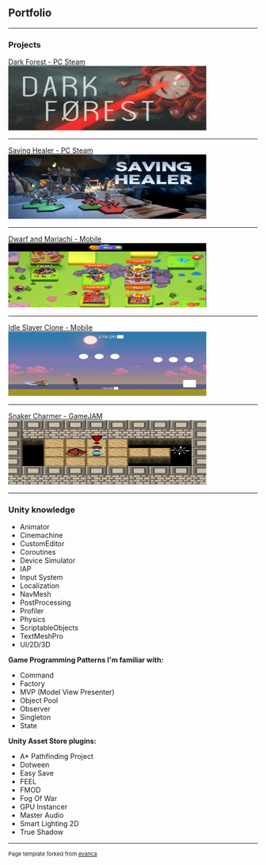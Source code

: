 ## Portfolio

---

### Projects

[Dark Forest - PC Steam](/darkForest)
<img src="images/dark_forest616.png?raw=true" width="400" height="130"/>

---
[Saving Healer - PC Steam](/savingHealer)
<img src="images/savingHealer_616.png?raw=true" width="400" height="130"/>

---
[Dwarf and Mariachi - Mobile](/dwarf)
<img src="images/dwarfMaraichi.png?raw=true" width="400" height="130"/>

---
[Idle Slayer Clone - Mobile](/idleSlayer)
<img src="images/idleSlayerCloneSS01.png?raw=true" width="400" height="130"/>

---
[Snaker Charmer - GameJAM](/snakeCharmer)
<img src="images/snakeCharmer.png?raw=true" width="400" height="130"/>

---

### Unity knowledge

- Animator
- Cinemachine
- CustomEditor
- Coroutines
- Device Simulator
- IAP
- Input System 
- Localization 
- NavMesh
- PostProcessing
- Profiler
- Physics
- ScriptableObjects
- TextMeshPro
- UI/2D/3D

**Game Programming Patterns I'm familiar with:**

- Command
- Factory
- MVP (Model View Presenter)
- Object Pool
- Observer
- Singleton 
- State
 
**Unity Asset Store plugins:**

- A* Pathfinding Project
- Dotween
- Easy Save
- FEEL
- FMOD
- Fog Of War
- GPU Instancer
- Master Audio
- Smart Lighting 2D
- True Shadow

---
<p style="font-size:11px">Page template forked from <a href="https://github.com/evanca/quick-portfolio">evanca</a></p>
<!-- Remove above link if you don't want to attibute -->

